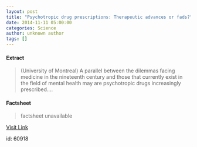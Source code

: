 ```yaml
---
layout: post
title: "Psychotropic drug prescriptions: Therapeutic advances or fads?"
date: 2014-11-11 05:00:00
categories: Science
author: unknown author
tags: []
---
```



#### Extract
>(University of Montreal) A parallel between the dilemmas facing medicine in the nineteenth century and those that currently exist in the field of mental health may are psychotropic drugs increasingly prescribed....

#### Factsheet
>factsheet unavailable

[Visit Link](http://www.eurekalert.org/pub_releases/2014-11/uom-pdp111114.php)

id:   60918


